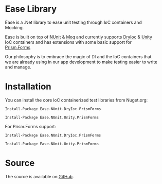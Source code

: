 # Ease Library

Ease is a .Net library to ease unit testing through IoC containers and Mocking.

Ease is built on top of [NUnit](https://github.com/nunit) & [Moq](https://github.com/moq) and currently supports [DryIoc](https://github.com/dadhi/DryIoc) & [Unity](https://github.com/unitycontainer) IoC containers and has extensions with some basic support for [Prism.Forms](https://github.com/prismlibrary).

Our philosophy is to embrace the magic of DI and the IoC containers that we are already using in our app development to make testing easier to write and manage. 

# Installation

You can install the core IoC containerized test libraries from Nuget.org:

```
Install-Package Ease.NUnit.DryIoc.PrismForms 
```

```
Install-Package Ease.NUnit.Unity.PrismForms 
```

For Prism.Forms support:

```
Install-Package Ease.NUnit.DryIoc.PrismForms 
```

```
Install-Package Ease.NUnit.Unity.PrismForms 
```

# Source

The source is available on [GitHub](https://github.com/EaseLibrary).
